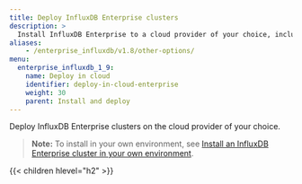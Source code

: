 ```yaml
---
title: Deploy InfluxDB Enterprise clusters
description: >
  Install InfluxDB Enterprise to a cloud provider of your choice, including Google Cloud Platform, Amazon Web Services, and Azure.
aliases:
    - /enterprise_influxdb/v1.8/other-options/
menu:
  enterprise_influxdb_1_9:
    name: Deploy in cloud
    identifier: deploy-in-cloud-enterprise
    weight: 30
    parent: Install and deploy
---
```


Deploy InfluxDB Enterprise clusters on the cloud provider of your choice.

> **Note:** To install in your own environment, see [Install an InfluxDB Enterprise cluster in your own environment](/enterprise_influxdb/v1.8/install-and-deploy/production_installation/).

{{< children hlevel="h2" >}}
